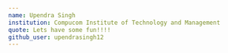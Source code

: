 ```yaml
---
name: Upendra Singh
institution: Compucom Institute of Technology and Management
quote: Lets have some fun!!!!
github_user: upendrasingh12
---
```

